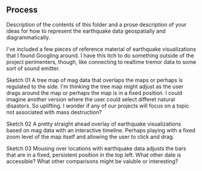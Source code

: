 ## Process

Description of the contents of this folder and a prose description of your ideas for how to represent
the earthquake data geospatially and diagrammatically.

I've included a few pieces of reference material of earthquake visualizations that I found Googling around. I have this itch to do something outside of the project perimenters, though, like connecting to realtime tremor data to some sort of sound emitter.

Sketch 01
A tree map of mag data that overlaps the maps or perhaps is regulated to the side. I'm thinking the tree map might adjust as the user drags around the map or perhaps the map is in a fixed position. I could imagine another version where the user could select differet natural disastors. So uplifting. I wonder if any of our projects will focus on a topic not associated with mass destruction? 	

Sketch 02
A pretty straight ahead overlay of earthquake visualizations based on mag data with an interactive timeline. Perhaps playing with a fixed zoom level of the map itself and allowing the user to click and drag.

Sketch 03
Mousing over locations with earthquake data adjusts the bars that are in a fixed, persistent position in the top left. What other date is accessible? What other comparisons might be valuble or interesting? 